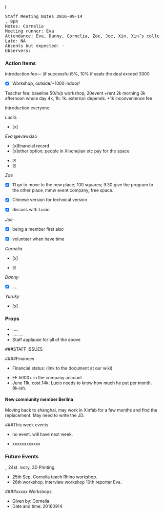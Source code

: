 I
<pre>
Staff Meeting Notes 2016-09-14
, 8pm
Notes: Cornelia
Meeting runner: Eva
Attendance: Eva, Danny, Cornelia, Zoe, Joe, Xin, Xin’s college
Late: NA
Absents but expected: -
Observers:
</pre>

### Action Items


introduction fee— (if successful)5%, 10% if seals the deal
exceed 3000 
- [x] Workshop, outside/+1000
indoor/

Teacher fee: baseline 50/h/p workshop, 20event +rent 2k morning 3k afternoon whole day 4k, 1h: 1k.
external: depends. +1k inconvenience fee

Introduction everyone.

*Lucio:* 
- [x]

*Eva* @evawxiao
- [x]financial record
- [x]other option; people in Xinchejian etc pay for the space
- [x]
- [x]



*Zoe* 
- [x] 11 go to move to the new place; 100 squares; 9.30 give the program to the other place, mmw event company, free space.
- [x] Chinese version for technical version 
- [x] discuss with Lucio 


*Joe* 
- [x] being a member first also
- [x] volunteer when have time


*Cornelia* 
- [x] 
- [x] 

*Danny:* 
- [x] ....

*Yuruky*
- [x] 


### Props

* .....
* .........
* Staff applause for all of the above


###STAFF ISSUES

####Finances

* Financial status: (link to the document at our wiki)
- EF 5000+ in the company account
- June 11k, cost 14k. Lucio needs to know how much he put per month. 8k-ish.


#### New community member Berlina
Moving back to shanghai, may work in Xinfab for a few months and find the replacement. May need to write the JD. 


###This week events
- no event. will have next week.


* xxxxxxxxxxxx

### Future Events
_ 24st. ivory, 3D Printing. 
- 25th Sep.  Cornelia teach Rhino workshop. 
- 26th workshop. interview workshop 10th reporter Eva. 

####xxxxx Workshops

* Given by: Cornelia
* Date and time: 20160914



